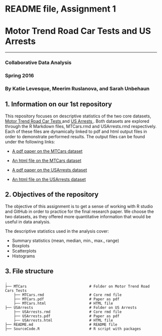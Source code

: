 # README file, Assignment 1
# Motor Trend Road Car Tests and US Arrests
---
### Collaborative Data Analysis 

### Spring 2016

### By Katie Levesque, Meerim Ruslanova, and Sarah Unbehaun


## 1. Information on our 1st repository

This repository focuses on descriptive statistics of the two core datasets, <a href="https://stat.ethz.ch/R-manual/R-devel/library/datasets/html/mtcars.html"> Motor Trend Road Car Tests </a> and <a href="https://stat.ethz.ch/R-manual/R-devel/library/datasets/html/USArrests.html"> US Arrests </a>. Both datasets are explored through the R Markdown files, MTCars.rmd and USArrests.rmd respectively. Each of these files are dynamically linked to pdf and html output files in order to demonstrate performed results. The output files can be found under the following links: 

- <a href="https://github.com/mruslanova/Assignment1repo/blob/master/MTCars.pdf"> A pdf paper on the MTCars dataset </a>

- <a href="https://github.com/mruslanova/Assignment1repo/blob/master/MTCars.html"> An html file on the MTCars dataset </a>

- <a href="https://github.com/mruslanova/Assignment1repo/blob/master/Assignment1_USArrests.pdf"> A pdf paper on the USArrests dataset </a>

- <a href="https://github.com/mruslanova/Assignment1repo/blob/master/Assignment1_USArrests.html"> An html file on the USArrests dataset </a>
 
## 2. Objectives of the repository
The objective of this assignment is to get a sense of working with R studio and GitHub in order to practice for the final research paper.
We choose the two datasets, as they offered more quantitative information that would be useful in data analysis. 

The descriptive statistics used in the analysis cover:

- Summary statistics (mean, median, min., max., range)
- Boxplots
- Scatterplots
- Histograms


## 3. File structure

    .
    ├── MTCars                             # Folder on Motor Trend Road Cars Tests
        ├── MTCars.rmd                     # Core rmd file
        ├── MTCars.pdf                     # Paper as pdf
        ├── MTCars.html                    # HTML file
    ├── USArrests                          # Folder on US Arrests
        ├── USArrests.rmd                  # Core rmd file
        ├── USArrests.pdf                  # Paper as pdf
        ├── USArrests.html                 # HTML file
    ├── README.md                          # README file
    ├── SourceCode.R                       # R script with packages
    
